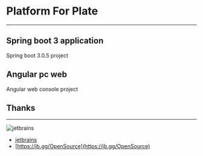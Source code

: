 # Platform For Plate

---

## Spring boot 3 application

Spring boot 3.0.5 project

## Angular pc web

Angular web console project

## Thanks

-----
![jetbrains](https://resources.jetbrains.com/storage/products/company/brand/logos/jb_beam.png?_ga=2.50027366.1351545062.1678115252-1057454299.1678115252&_gl=1*1difgeb*_ga*MTA1NzQ1NDI5OS4xNjc4MTE1MjUy*_ga_9J976DJZ68*MTY3ODExNTI1MS4xLjEuMTY3ODExNTI4Mi4wLjAuMA..)

* [jetbrains](https://www.jetbrains.com)
* [https://jb.gg/OpenSource](https://jb.gg/OpenSource)